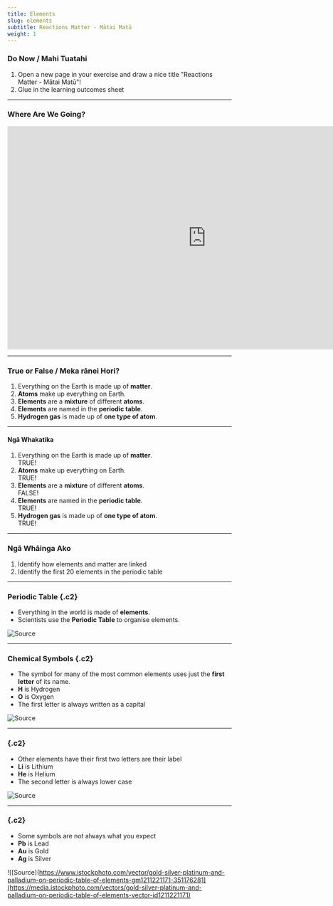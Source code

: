 ```yaml
---
title: Elements
slug: elements
subtitle: Reactions Matter - Mātai Matū
weight: 1
---
```


### Do Now / Mahi Tuatahi

1. Open a new page in your exercise and draw a nice title "Reactions Matter - Mātai Matū"!
2. Glue in the learning outcomes sheet

---

### Where Are We Going?

<iframe width="892" height="502" src="https://www.youtube.com/embed/e09xig209cQ" title="YouTube video player" frameborder="0" allow="accelerometer; autoplay; clipboard-write; encrypted-media; gyroscope; picture-in-picture" allowfullscreen></iframe>

---

### True or False / Meka rānei Hori?

1. Everything on the Earth is made up of __matter__.
2. __Atoms__ make up everything on Earth.
3. __Elements__ are a __mixture__ of different __atoms__.
4. __Elements__ are named in the __periodic table__.
5. __Hydrogen gas__ is made up of __one type of atom__.

---

#### Ngā Whakatika

1. Everything on the Earth is made up of __matter__.<br>TRUE!
2. __Atoms__ make up everything on Earth.<br>TRUE!
3. __Elements__ are a __mixture__ of different __atoms__.<br>FALSE!
4. __Elements__ are named in the __periodic table__.<br>TRUE!
5. __Hydrogen gas__ is made up of __one type of atom__.<br>TRUE!

---

### Ngā Whāinga Ako

1. Identify how elements and matter are linked
2. Identify the first 20 elements in the periodic table

---

### Periodic Table {.c2}

- Everything in the world is made of __elements__.
- Scientists use the __Periodic Table__ to organise elements.

![[Source](https://www.sciencenewsforstudents.org/article/scientists-say-periodic-table)](https://www.sciencenewsforstudents.org/wp-content/uploads/2019/11/1080_SS_periodic_table_0-1028x579.png)

---

### Chemical Symbols {.c2}

- The symbol for many of the most common elements uses just the __first letter__ of its name.
- __H__ is Hydrogen
- __O__ is Oxygen
- The first letter is always written as a capital

![[Source](https://www.istockphoto.com/fr/vectoriel/les-%C3%A9l%C3%A9ments-chimiques-du-tableau-p%C3%A9riodique-des-mots-dr%C3%B4les-gm1064449126-284610436)](https://media.istockphoto.com/vectors/the-chemical-elements-of-the-periodic-tablefunny-phrase-vector-id1064449126)

---

### {.c2}

- Other elements have their first two letters are their label
- __Li__ is Lithium
- __He__ is Helium
- The second letter is always lower case

![[Source](https://imgur.com/t/helium/6weZN)](https://i.imgur.com/Ns0AE50.jpg)

---

### {.c2}

- Some symbols are not always what you expect
- __Pb__ is Lead
- __Au__ is Gold
- __Ag__ is Silver

![[Source](https://www.istockphoto.com/vector/gold-silver-platinum-and-palladium-on-periodic-table-of-elements-gm1211221171-351176281](https://media.istockphoto.com/vectors/gold-silver-platinum-and-palladium-on-periodic-table-of-elements-vector-id1211221171)

